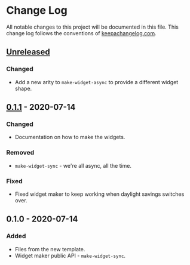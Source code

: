 # Change Log
All notable changes to this project will be documented in this file. This change log follows the conventions of [keepachangelog.com](http://keepachangelog.com/).

## [Unreleased]
### Changed
- Add a new arity to `make-widget-async` to provide a different widget shape.

## [0.1.1] - 2020-07-14
### Changed
- Documentation on how to make the widgets.

### Removed
- `make-widget-sync` - we're all async, all the time.

### Fixed
- Fixed widget maker to keep working when daylight savings switches over.

## 0.1.0 - 2020-07-14
### Added
- Files from the new template.
- Widget maker public API - `make-widget-sync`.

[Unreleased]: https://github.com/your-name/weather/compare/0.1.1...HEAD
[0.1.1]: https://github.com/your-name/weather/compare/0.1.0...0.1.1
